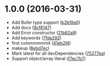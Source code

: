 <a name="1.0.0"></a>
# 1.0.0 (2016-03-31)

* Add Bufer type support ([b2b19a0](https://github.com/kikobeats/chaste/commit/b2b19a0))
* Add docs ([9cf8147](https://github.com/kikobeats/chaste/commit/9cf8147))
* Add Error constructor ([21b82a9](https://github.com/kikobeats/chaste/commit/21b82a9))
* Add keywords ([7fda292](https://github.com/kikobeats/chaste/commit/7fda292))
* first commmmmmit ([41eb2f4](https://github.com/kikobeats/chaste/commit/41eb2f4))
* makeup ([8ebd7ec](https://github.com/kikobeats/chaste/commit/8ebd7ec))
* Mark latest for all devDependencies ([75277ea](https://github.com/kikobeats/chaste/commit/75277ea))
* Support object/array literal ([f7ec7b7](https://github.com/kikobeats/chaste/commit/f7ec7b7))



